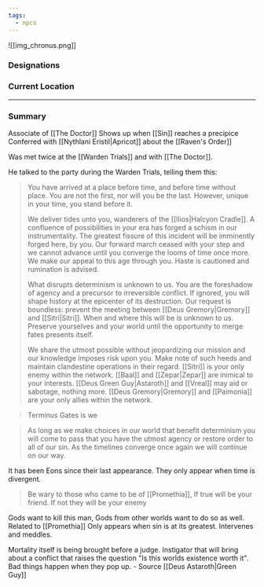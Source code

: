 ```yaml
---
tags:
  - npcs
---
```

![[img_chronus.png]]

### Designations


### Current Location


___
### Summary
Associate of [[The Doctor]]
Shows up when [[Sin]] reaches a precipice 
Conferred with [[Nythlani Eristil|Apricot]] about the [[Raven's Order]]

Was met twice at the [[Warden Trials]] and with [[The Doctor]].

He talked to the party during the Warden Trials, telling them this:

> You have arrived at a place before time, and before time without place. You are not the first, nor will you be the last. However, unique in your time, you stand before it. 
>
> We deliver tides unto you, wanderers of the [[Ilios|Halcyon Cradle]]. A confluence of possibilities in your era has forged a schism in our instrumentality. The greatest fissure of this incident will be imminently forged here, by you. Our forward march ceased with your step and we cannot advance until you converge the looms of time once more. We make our appeal to this age through you. Haste is cautioned and rumination is advised.
>
> What disrupts determinism is unknown to us. You are the foreshadow of agency and a precursor to irreversible conflict. If ignored, you will shape history at the epicenter of its destruction. Our request is boundless: prevent the meeting between [[Deus Gremory|Gremory]] and [[Sitri|Sitri]]. When and where this will be is unknown to us. Preserve yourselves and your world until the opportunity to merge fates presents itself. 
> 
> We share the utmost possible without jeopardizing our mission and our knowledge imposes risk upon you. Make note of such heeds and maintain clandestine operations in their regard. [[Sitri]] is your only enemy within the network. [[Baal]] and [[Zepar|Zepar]] are inimical to your interests. [[Deus Green Guy|Astaroth]] and [[Vreal]] may aid or sabotage, nothing more. [[Deus Gremory|Gremory]] and [[Paimonia]] are your only allies within the network.

> Terminus Gates is we

> As long as we make choices in our world that benefit determinism you will come to pass that you have the utmost agency or restore order to all of our sin. As the timelines converge once again we will continue on our way.

It has been Eons since their last appearance. They only appear when time is divergent. 

> Be wary to those who came to be of [[Promethia]], If true will be your friend. If not they will be your enemy

Gods want to kill this man, Gods from other worlds want to do so as well.
Related to [[Promethia]]
Only appears when sin is at its greatest. Intervenes and meddles.


Mortality itself is being brought before a judge.
Instigator that will bring about a conflict that raises the question "Is this worlds existence worth it".
Bad things happen when they pop up. - Source [[Deus Astaroth|Green Guy]]
